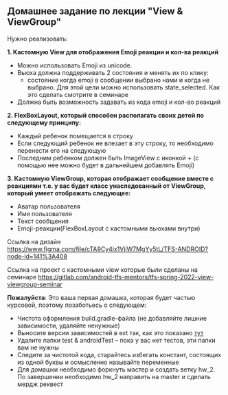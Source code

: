 ## Домашнее задание по лекции "View & ViewGroup"

 Нужно реализовать:

**1. Кастомную View для отображения Emoji реакции и кол-ва реакций**
- Можно использовать Emoji из unicode.
- Вьюха должна поддерживать 2 состояния и менять их по клику:
    - состояние когда emoji в сообщении выбрано нами и когда не выбрано. Для этой цели можно использовать state_selected. Как это сделать смотрите в семинаре
- Должна быть возможность задавать из кода emoji и кол-во реакций

**2. FlexBoxLayout, который способен располагать своих детей по следующему принципу:**
- Каждый ребенок помещается в строку
- Если следующий ребенок не влезает в эту строку, то необходимо перенести его на следующую
- Последним ребенком должен быть ImageView с иконкой + (с помощью нее можно будет в дальнейшем добавлять Emoji)

**3. Кастомную ViewGroup, которая отображает сообщение вместе с реакциями т.е.
у вас будет класс унаследованный от ViewGroup, который умеет отображать следующее:**
- Аватар пользователя
- Имя пользователя
- Текст сообщения
- Emoji-реакции(FlexBoxLayout с кастомными вьюхами внутри)

Ссылка на дизайн https://www.figma.com/file/cTA9Cy4ix1VjiW7MgYy5tL/TFS-ANDROID?node-id=141%3A408

Ссылка на проект с кастомными view которые были сделаны на семинаре https://gitlab.com/android-tfs-mentors/tfs-spring-2022-view-viewgroup-seminar

**Пожалуйста**:
Это ваша первая домашка, которая будет частью курсовой, поэтому позаботьесь о следующем:
- Чистота оформления build.gradle-файла (не добавляйте лишние зависимости, удаляйте ненужные)
- Выносите версии зависимостей в ext так, как это показано [тут](https://github.com/android/architecture-samples/blob/master/build.gradle)
- Удалите папки test & androidTest – пока у вас нет тестов, эти папки вам не нужны
- Следите за чистотой кода, старайтесь избегать констант, состоящих из одной буквы и осмысленно называйте переменные
- Для домашки необходимо форкнуть мастер и создать ветку hw_2. По завершении необходимо hw_2 направить на master и сделать мердж реквест
